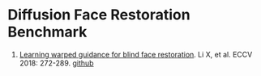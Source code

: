 # Diffusion Face Restoration Benchmark
1. [Learning warped guidance for blind face restoration](http://openaccess.thecvf.com/content_ECCV_2018/html/Xiaoming_Li_Learning_Warped_Guidance_ECCV_2018_paper.html). Li X, et al. ECCV 2018: 272-289.  [github](http://openaccess.thecvf.com/content_ECCV_2018/html/Xiaoming_Li_Learning_Warped_Guidance_ECCV_2018_paper.html)
